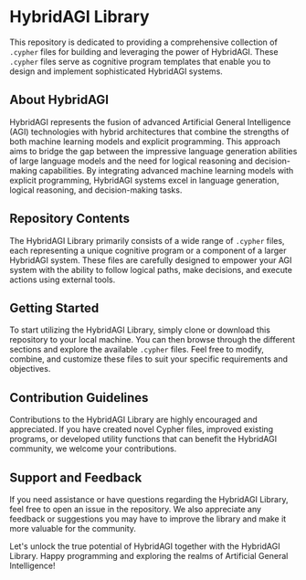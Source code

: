 # HybridAGI Library

This repository is dedicated to providing a comprehensive collection of `.cypher` files for building and leveraging the power of HybridAGI. These `.cypher` files serve as cognitive program templates that enable you to design and implement sophisticated HybridAGI systems.

## About HybridAGI

HybridAGI represents the fusion of advanced Artificial General Intelligence (AGI) technologies with hybrid architectures that combine the strengths of both machine learning models and explicit programming. This approach aims to bridge the gap between the impressive language generation abilities of large language models and the need for logical reasoning and decision-making capabilities. By integrating advanced machine learning models with explicit programming, HybridAGI systems excel in language generation, logical reasoning, and decision-making tasks.

## Repository Contents

The HybridAGI Library primarily consists of a wide range of `.cypher` files, each representing a unique cognitive program or a component of a larger HybridAGI system. These files are carefully designed to empower your AGI system with the ability to follow logical paths, make decisions, and execute actions using external tools.

## Getting Started

To start utilizing the HybridAGI Library, simply clone or download this repository to your local machine. You can then browse through the different sections and explore the available `.cypher` files. Feel free to modify, combine, and customize these files to suit your specific requirements and objectives.

## Contribution Guidelines

Contributions to the HybridAGI Library are highly encouraged and appreciated. If you have created novel Cypher files, improved existing programs, or developed utility functions that can benefit the HybridAGI community, we welcome your contributions.

## Support and Feedback

If you need assistance or have questions regarding the HybridAGI Library, feel free to open an issue in the repository. We also appreciate any feedback or suggestions you may have to improve the library and make it more valuable for the community.

Let's unlock the true potential of HybridAGI together with the HybridAGI Library. Happy programming and exploring the realms of Artificial General Intelligence!